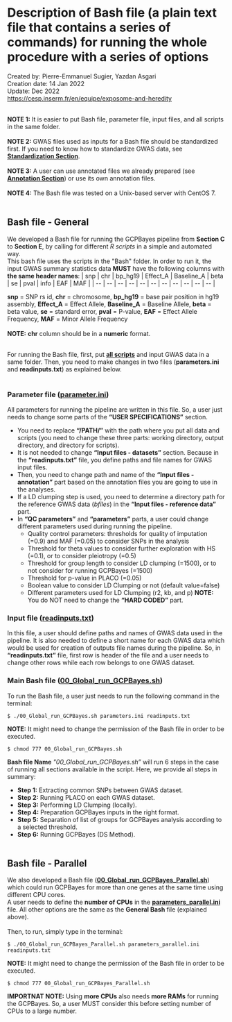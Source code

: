# Description of Bash file (a plain text file that contains a series of commands) for running the whole procedure with a series of options
Created by: Pierre-Emmanuel Sugier, Yazdan Asgari<br>
Creation date: 14 Jan 2022<br>
Update: Dec 2022<br>
https://cesp.inserm.fr/en/equipe/exposome-and-heredity
<br>
<br>

**NOTE 1:** It is easier to put Bash file, parameter file, input files, and all scripts in the same folder. 
<br><br>
**NOTE 2:** GWAS files used as inputs for a Bash file should be standardized first. If you need to know how to standardize GWAS data, see [**Standardization Section**](../2).
<br><br>
**NOTE 3:** A user can use annotated files we already prepared (see [**Annotation Section**](../2)) or use its own annotation files.
<br><br>
**NOTE 4:** The Bash file was tested on a Unix-based server with CentOS 7.
<br>
<br>

## Bash file - General
We developed a Bash file for running the GCPBayes pipeline from **Section C** to **Section E**, by calling for different *R scripts* in a simple and automated way. 
<br>
This bash file uses the scripts in the "Bash" folder. In order to run it, the input GWAS summary statistics data **MUST** have the following columns with **the same header names**:
| snp	| chr	| bp_hg19	| Effect_A | Baseline_A | beta | se | pval | info | EAF | MAF |
| -- | -- | -- | -- | -- | -- | -- | -- | -- | -- | -- |

**snp** = SNP rs id, **chr** = chromosome, **bp_hg19** = base pair position in hg19 assembly, **Effect_A** = Effect Allele, **Baseline_A** = Baseline Allele, **beta** = beta value, **se** = standard error, **pval** = P-value, **EAF** = Effect Allele Frequency, **MAF** = Minor Allele Frequency
<br><br>
**NOTE:** **chr** column should be in a **numeric** format.
<br><br>

For running the Bash file, first, put [**all scripts**](../0_Codes/Bash) and input GWAS data in a same folder. Then, you need to make changes in two files (**parameters.ini** and **readinputs.txt**) as explained below. 
<br><br>

### Parameter file ([parameter.ini](../0_Codes/Bash))
All parameters for running the pipeline are written in this file. So, a user just needs to change some parts of the **“USER SPECIFICATIONS”** section. 
- You need to replace **“/PATH/”** with the path where you put all data and scripts (you need to change these three parts: working directory, output directory, and directory for scripts). 
- It is not needed to change **“Input files - datasets”** section. Because in the **“readinputs.txt”** file, you define paths and file names for GWAS input files.
- Then, you need to change path and name of the **“Input files - annotation”** part based on the annotation files you are going to use in the analyses.
- If a LD clumping step is used, you need to determine a directory path for the reference GWAS data (*bfiles*) in the **“Input files - reference data”** part.
- In **“QC parameters”** and **“parameters”** parts, a user could change different parameters used during running the pipeline.
  - Quality control parameters: thresholds for quality of imputation (=0.9) and MAF (=0.05) to consider SNPs in the analysis
  - Threshold for theta values to consider further exploration with HS (=0.1), or to consider pleiotropy (=0.5)
  - Threshold for group length to consider LD clumping (=1500), or to not consider for running GCPBayes (=1500)
  - Threshold for p-value in PLACO (=0.05)
  - Boolean value to consider LD Clumping or not (default value=false)
  - Different parameters used for LD Clumping (r2, kb, and p)
**NOTE:** You do NOT need to change the **“HARD CODED”** part.

### Input file ([readinputs.txt](../0_Codes/Bash))
In this file, a user should define paths and names of GWAS data used in the pipeline. It is also needed to define a short name for each GWAS data which would be used for creation of outputs file names during the pipeline. So, in **“readinputs.txt”** file, first row is header of the file and a user needs to change other rows while each row belongs to one GWAS dataset.

### Main Bash file ([00_Global_run_GCPBayes.sh](../0_Codes/Bash))
To run the Bash file, a user just needs to run the following command in the terminal:

~~~
$ ./00_Global_run_GCPBayes.sh parameters.ini readinputs.txt
~~~

**NOTE:** It might need to change the permission of the Bash file in order to be executed.
~~~
$ chmod 777 00_Global_run_GCPBayes.sh
~~~

**Bash file Name** *"00_Global_run_GCPBayes.sh”* will run 6 steps in the case of running all sections available in the script. Here, we provide all steps in summary: 
<br>
- **Step 1:** Extracting common SNPs between GWAS dataset. 
- **Step 2:** Running PLACO on each GWAS dataset.
- **Step 3:** Performing LD Clumping (locally).
- **Step 4:** Preparation GCPBayes inputs in the right format.
- **Step 5:** Separation of list of groups for GCPBayes analysis according to a selected threshold.
- **Step 6:** Running GCPBayes (DS Method).
<br><br>

## Bash file - Parallel
We also developed a Bash file ([**00_Global_run_GCPBayes_Parallel.sh**](../0_Codes/Bash_Parallel)) which could run GCPBayes for more than one genes at the same time using different CPU cores. 
<br>
A user needs to define the **number of CPUs** in the [**parameters_parallel.ini**](../0_Codes/Bash_Parallel) file. All other options are the same as the **General Bash** file (explained above).
<br><br>
Then, to run, simply type in the terminal:
~~~
$ ./00_Global_run_GCPBayes_Parallel.sh parameters_parallel.ini readinputs.txt
~~~

**NOTE:** It might need to change the permission of the Bash file in order to be executed.
~~~
$ chmod 777 00_Global_run_GCPBayes_Parallel.sh
~~~


**IMPORTNAT NOTE:** Using **more CPUs** also needs **more RAMs** for running the GCPBayes. So, a user MUST consider this before setting number of CPUs to a large number.

